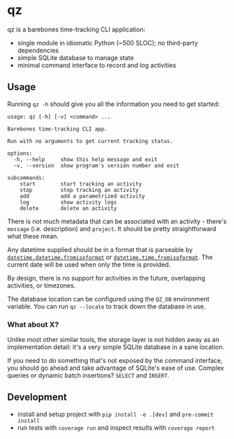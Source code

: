 # qz

qz is a barebones time-tracking CLI application:

  - single module in idiomatic Python (~500 SLOC); no third-party dependencies
  - simple SQLite database to manage state
  - minimal command interface to record and log activities

## Usage

Running `qz -h` should give you all the information you need to get started:

```
usage: qz [-h] [-v] <command> ...

Barebones time-tracking CLI app.

Run with no arguments to get current tracking status.

options:
  -h, --help     show this help message and exit
  -v, --version  show program's version number and exit

subcommands:
    start        start tracking an activity
    stop         stop tracking an activity
    add          add a parametrized activity
    log          show activity logs
    delete       delete an activity
```

There is not much metadata that can be associated with an activity -
there's `message` (i.e. description) and `project`.
It should be pretty straightforward what these mean.

Any datetime supplied should be in a format that is parseable by
[`datetime.datetime.fromisoformat`](https://docs.python.org/3/library/datetime.html#datetime.datetime.fromisoformat)
or [`datetime.time.fromisoformat`](https://docs.python.org/3/library/datetime.html#datetime.time.fromisoformat).
The current date will be used when only the time is provided.

By design, there is no support for activities in the future,
overlapping activities, or timezones.

The database location can be configured using the `QZ_DB` environment variable.
You can run `qz --locate` to track down the database in use.

### What about X?

Unlike most other similar tools, the storage layer is not hidden away
as an implementation detail: it's a very simple SQLite database in a sane location.

If you need to do something that's not exposed by the command interface,
you should go ahead and take advantage of SQLite's ease of use.
Complex queries or dynamic batch insertions? `SELECT` and `INSERT`.

## Development

- install and setup project with `pip install -e .[dev]` and `pre-commit install`
- run tests with `coverage run` and inspect results with `coverage report`

